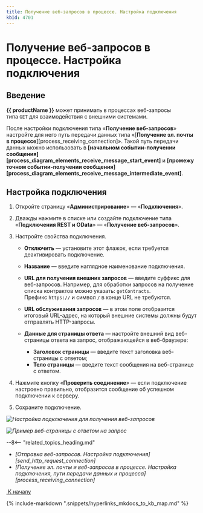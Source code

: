 ```yaml
---
title: Получение веб-запросов в процессе. Настройка подключения
kbId: 4701
---
```


# Получение веб-запросов в процессе. Настройка подключения

## Введение

**{{ productName }}** может принимать в процессах веб-запросы типа `GET` для взаимодействия с внешними системами.

После настройки подключения типа «**Получение веб-запросов**» настройте для него путь передачи данных типа «[**Получение эл. почты в процессе**][process_receiving_connection]». Такой путь передачи данных можно использовать в **[начальном событии-получении сообщения][process_diagram_elements_receive_message_start_event]** и **[промежуточном событии-получении сообщения][process_diagram_elements_receive_message_intermediate_event]**.

## Настройка подключения

1. Откройте страницу «**Администрирование**» — «**Подключения**».
2. Дважды нажмите в списке или создайте подключение типа «**Подключения REST и OData**» — «**Получение веб-запросов**».
3. Настройте свойства подключения.

    - **Отключить** — установите этот флажок, если требуется деактивировать подключение.
    - **Название** — введите наглядное наименование подключения.
    - **URL для получения внешних запросов** — введите суффикс для веб-запросов. Например, для обработки запросов на получение списка контрактов можно указать: `getContracts`. Префикс `https://` и символ `/` в конце URL не требуются.
    - **URL обслуживания запросов** — в этом поле отобразится итоговый URL-адрес, на который внешние системы должны будут отправлять HTTP-запросы.
    - **Данные для страницы ответа** — настройте внешний вид веб-страницы ответа на запрос, отображающейся в веб-браузере:
    
    
        - **Заголовок страницы** — введите текст заголовка веб-страницы с ответом;
        - **Тело страницы** — введите текст сообщения на веб-странице с ответом.
4. Нажмите кнопку «**Проверить соединение**» — если подключение настроено правильно, отобразится сообщение об успешном подключении к серверу.
5. Cохраните подключение.

_![Настройка подключения для получения веб-запросов](/platform/v5.0/administration/connections_communication_routes/rest_odata_connections/img/get_connection_settings.png)_

_![Пример веб-страницы с ответом на запрос](/platform/v5.0/administration/connections_communication_routes/rest_odata_connections/img/get_connection_example.png)_

--8<-- "related_topics_heading.md"

- *[Отправка веб-запросов. Настройка подключения][send_http_request_connection]*
- *[Получение эл. почты и веб-запросов в процессе. Настройка подключения, пути передачи данных и процесса][process_receiving_connection]*

[*‌*
 К началу](#)

{% include-markdown ".snippets/hyperlinks_mkdocs_to_kb_map.md" %}

